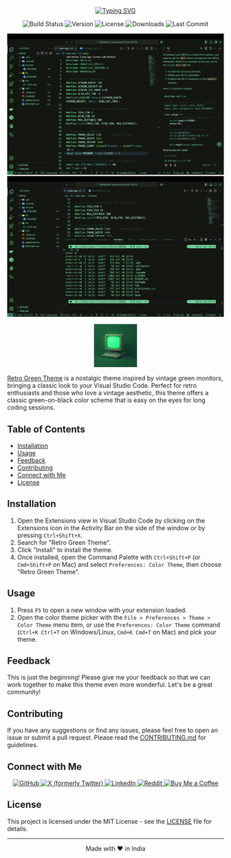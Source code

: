 <p align="center"> 
 <a href="https://git.io/typing-svg">
    <img src="https://readme-typing-svg.demolab.com?font=Silkscreen&size=40&pause=1000&color=46D999&background=121611&center=true&vCenter=true&width=800&height=100&lines=Retro+Green+Theme" alt="Typing SVG">
  </a>
</p>

<p align="center">
  <img src="https://github.com/Lelin07/retro-green-theme/actions/workflows/publish.yml/badge.svg?style=flat" alt="Build Status" height="25">
  <img src="https://img.shields.io/visual-studio-marketplace/v/LelinPadhan.retro-green-theme-vscode?style=flat&color=blue" alt="Version" height="25">
  <img src="https://img.shields.io/github/license/Lelin07/retro-green-theme?style=flat&color=c28f02" alt="License" height="25">
  <img src="https://img.shields.io/visual-studio-marketplace/d/LelinPadhan.retro-green-theme-vscode?style=flat&color=262626" alt="Downloads" height="25">
  <img src="https://img.shields.io/github/last-commit/Lelin07/retro-green-theme?style=flat&color=01335e" alt="Last Commit" height="25">
</p>

![Main Interface](assets/screenshot_one.png)
![Feature Highlight](assets/screenshot_two.png)

<p align="center">
  <img src="assets/icon.png" alt="Theme Icon" width="100" height="100">
</p>

[Retro Green Theme](https://marketplace.visualstudio.com/items?itemName=LelinPadhan.retro-green-theme-vscode) is a nostalgic theme inspired by vintage green monitors, bringing a classic look to your Visual Studio Code. Perfect for retro enthusiasts and those who love a vintage aesthetic, this theme offers a classic green-on-black color scheme that is easy on the eyes for long coding sessions.

## Table of Contents

- [Installation](#installation)
- [Usage](#usage)
- [Feedback](#feedback)
- [Contributing](#contributing)
- [Connect with Me](#connect-with-me)
- [License](#license)

## Installation

1. Open the Extensions view in Visual Studio Code by clicking on the Extensions icon in the Activity Bar on the side of the window or by pressing `Ctrl+Shift+X`.
2. Search for "Retro Green Theme".
3. Click "Install" to install the theme.
4. Once installed, open the Command Palette with `Ctrl+Shift+P` (or `Cmd+Shift+P` on Mac) and select `Preferences: Color Theme`, then choose "Retro Green Theme".

## Usage

1. Press `F5` to open a new window with your extension loaded.
2. Open the color theme picker with the `File > Preferences > Theme > Color Theme` menu item, or use the `Preferences: Color Theme` command (`Ctrl+K Ctrl+T` on Windows/Linux, `Cmd+K Cmd+T` on Mac) and pick your theme.

## Feedback

This is just the beginning! Please give me your feedback so that we can work together to make this theme even more wonderful. Let's be a great community!

## Contributing

If you have any suggestions or find any issues, please feel free to open an issue or submit a pull request. Please read the [CONTRIBUTING.md](CONTRIBUTING.md) for guidelines.

## Connect with Me

<p align="center">
  <a href="https://github.com/Lelin07">
    <img src="https://img.shields.io/badge/-GitHub-181717?style=flat&logo=github&logoColor=white" alt="GitHub">
  </a>
  <a href="https://x.com/Dev_Lelin">
    <img src="https://img.shields.io/badge/-Twitter-1DA1F2?style=flat&logo=x&logoColor=white" alt="X (formerly Twitter)">
  </a>
  <a href="https://www.linkedin.com/in/lelin07/">
    <img src="https://img.shields.io/badge/-LinkedIn-0077B5?style=flat&logo=linkedin&logoColor=white" alt="LinkedIn">
  </a>
  <a href="https://www.reddit.com/user/PrimeCodes/">
    <img src="https://img.shields.io/badge/-Reddit-FF4500?style=flat&logo=reddit&logoColor=white" alt="Reddit">
  </a>
  <a href="https://www.buymeacoffee.com/lelin07">
    <img src="https://img.shields.io/badge/-Buy%20Me%20a%20Coffee-FFDD00?style=flat&logo=buy-me-a-coffee&logoColor=black" alt="Buy Me a Coffee">
  </a>
</p>

## License

This project is licensed under the MIT License - see the [LICENSE](LICENSE) file for details.

---

<p align="center">Made with ❤️ in India</p>
